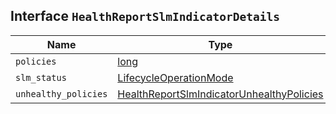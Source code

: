 ## Interface `HealthReportSlmIndicatorDetails`

| Name | Type | Description |
| - | - | - |
| `policies` | [long](./long.md) | &nbsp; |
| `slm_status` | [LifecycleOperationMode](./LifecycleOperationMode.md) | &nbsp; |
| `unhealthy_policies` | [HealthReportSlmIndicatorUnhealthyPolicies](./HealthReportSlmIndicatorUnhealthyPolicies.md) | &nbsp; |
